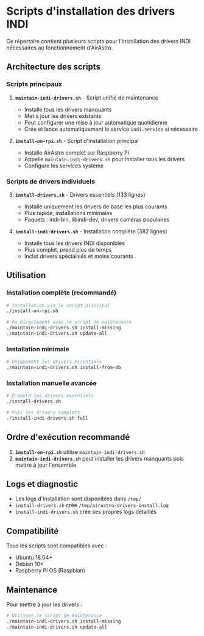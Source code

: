 # Scripts d'installation des drivers INDI

Ce répertoire contient plusieurs scripts pour l'installation des drivers INDI nécessaires au fonctionnement d'AirAstro.

## Architecture des scripts

### Scripts principaux

1. **`maintain-indi-drivers.sh`** - Script unifié de maintenance

   - Installe tous les drivers manquants
   - Met à jour les drivers existants
   - Peut configurer une mise à jour automatique quotidienne
   - Crée et lance automatiquement le service `indi.service` si nécessaire

2. **`install-on-rpi.sh`** - Script d'installation principal
   - Installe AirAstro complet sur Raspberry Pi
   - Appelle `maintain-indi-drivers.sh` pour installer tous les drivers
   - Configure les services système

### Scripts de drivers individuels

3. **`install-drivers.sh`** - Drivers essentiels (133 lignes)

   - Installe uniquement les drivers de base les plus courants
   - Plus rapide, installations minimales
   - Paquets : indi-bin, libindi-dev, drivers caméras populaires

4. **`install-indi-drivers.sh`** - Installation complète (382 lignes)
   - Installe tous les drivers INDI disponibles
   - Plus complet, prend plus de temps
   - Inclut drivers spécialisés et moins courants

## Utilisation

### Installation complète (recommandé)

```bash
# Installation via le script principal
./install-on-rpi.sh

# Ou directement avec le script de maintenance
./maintain-indi-drivers.sh install-missing
./maintain-indi-drivers.sh update-all
```

### Installation minimale

```bash
# Uniquement les drivers essentiels
./maintain-indi-drivers.sh install-from-db
```

### Installation manuelle avancée

```bash
# D'abord les drivers essentiels
./install-drivers.sh

# Puis les drivers complets
./install-indi-drivers.sh full
```

## Ordre d'exécution recommandé

1. **`install-on-rpi.sh`** utilise `maintain-indi-drivers.sh`
2. **`maintain-indi-drivers.sh`** peut installer les drivers manquants puis mettre à jour l'ensemble

## Logs et diagnostic

- Les logs d'installation sont disponibles dans `/tmp/`
- `install-drivers.sh` crée `/tmp/airastro-drivers-install.log`
- `install-indi-drivers.sh` crée ses propres logs détaillés

## Compatibilité

Tous les scripts sont compatibles avec :

- Ubuntu 18.04+
- Debian 10+
- Raspberry Pi OS (Raspbian)

## Maintenance

Pour mettre à jour les drivers :

```bash
# Utiliser le script de maintenance
./maintain-indi-drivers.sh install-missing
./maintain-indi-drivers.sh update-all
```
